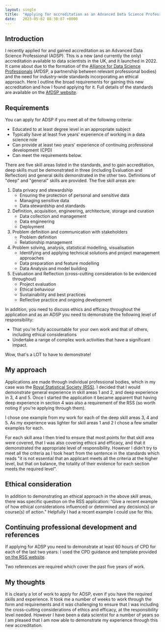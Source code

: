 ```yaml
---
layout: single
title:  "Applying for accreditation as an Advanced Data Science Professional"
date:   2023-05-02 08:38:07 +0000
---
```



## Introduction

I recently applied for and gained accreditation as an Advanced Data Science Professional (ADSP). This is a new (and currently the only) accreditation available to data scientists in the UK, and it launched in 2022. It came about due to the formation of the [Alliance for Data Science Professionals](https://alliancefordatascienceprofessionals.com/) (AfDSP, a partnership between relevant professional bodies) and the need for industry-wide standards incorporating an ethical approach. Here I outline the broad requirements for gaining this new accreditation and how I found applying for it. Full details of the standards are available on the [AfDSP website](https://alliancefordatascienceprofessionals.co.uk/standards).

## Requirements

You can apply for ADSP if you meet all of the following criteria:

- Educated to at least degree level in an appropriate subject
- Typically have at least five years' experience of working in a data science role
- Can provide at least two years' experience of continuing professional development (CPD)
- Can meet the requirements below.

There are five skill areas listed in the standards, and to gain accreditation, deep skills must be demonstrated in three (including Evaluation and Reflection) and general skills demonstrated in the other two. Definitions of "deep" and "general" skills are provided. The five skill areas are:

1. Data privacy and stewardship
    - Ensuring the protection of personal and sensitive data
    - Managing sensitive data
    - Data stewardship and standards
2. Definition, acquisition, engineering, architecture, storage and curation
    - Data collection and management
    - Data engineering
    - Deployment
3. Problem definition and communication with stakeholders
    - Problem definition
    - Relationship management
4. Problem solving, analysis, statistical modelling, visualisation
    - Identifying and applying technical solutions and project management approaches
    - Data preparation and feature modelling
    - Data Analysis and model building
5. Evaluation and Reflection (cross-cutting consideration to be evidenced throughout)
    - Project evaluation
    - Ethical behaviour
    - Sustainability and best practices
    - Reflective practice and ongoing development

In addition, you need to discuss ethics and efficacy throughout the application and as an ADSP you need to demonstrate the following level of responsibility:

- That you're fully accountable for your own work and that of others, including ethical considerations
- Undertake a range of complex work activities that have a significant impact.

Wow, that's a LOT to have to demonstrate!

## My approach

Applications are made through individual professional bodies, which in my case was the [Royal Statistical Society (RSS)](https://rss.org.uk/membership/professional-development/advanced-data-science-professional/). I decided that I would demonstrate general experience in skill areas 1 and 2, and deep experience in 3, 4 and 5. Once I started the application it became apparent that having deep experience in section 4 was also a requirement of the RSS (so worth noting if you're applying through them).

I chose one example from my work for each of the deep skill areas 3, 4 and 5. As my experience was lighter for skill areas 1 and 2 I chose a few smaller examples for each.

For each skill area I then tried to ensure that most points for that skill area were covered, that I was also covering ethics and efficacy, and that it demonstrated the appropriate level of responsibility. However I didn't try to meet all the criteria as I took heart from the sentence in the standards which reads "it is not essential that an applicant meets all the criteria at the higher level, but that on balance, the totality of their evidence for each section meets the required level".

## Ethical consideration

In addition to demonstrating an ethical approach in the above skill areas, there was specific question on the RSS application: "Give a recent example of how ethical considerations influenced or determined any decision(s) or course(s) of action." Helpfully I had a recent example I could use for this.

## Continuing professional development and references

If applying for ADSP you need to demonstrate at least 60 hours of CPD for each of the last two years. I used the CPD guidance and template provided [on the RSS website](https://rss.org.uk/membership/professional-development/professional-statistician-s-network/cpd/).

Two references are required which cover the past five years of work.

## My thoughts

It is clearly a lot of work to apply for ADSP, even if you have the required skills and experience. It took me a number of weeks to work through the form and requirements and it was challenging to ensure that I was including the cross-cutting considerations of ethics and efficacy, at the responsibility level needed. However I have been a data scientist for a number of years so I am pleased that I am now able to demonstrate my experience through this new accreditation.
